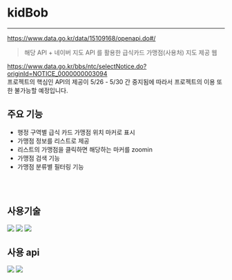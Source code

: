# kidBob

---

https://www.data.go.kr/data/15109168/openapi.do#/

> 해당 API + 네이버 지도 API 를 활용한 급식카드 가맹점(사용처) 지도 제공 웹

<bold>https://www.data.go.kr/bbs/ntc/selectNotice.do?originId=NOTICE_0000000003094<br>
프로젝트의 핵심인 API의 제공이 5/26 - 5/30 간 중지됨에 따라서 프로젝트의 이용 또한 불가능할 예정입니다. </bold>

## 주요 기능

- 행정 구역별 급식 카드 가맹점 위치 마커로 표시
- 가맹점 정보를 리스트로 제공
- 리스트의 가맹점을 클릭하면 해당하는 마커를 zoomin
- 가맹점 검색 기능
- 가맹점 분류별 필터링 기능

<br><br>

## 사용기술

<img src="https://img.shields.io/badge/reduxToolkit-764ABC?style=for-the-badge&logo=Redux&logoColor=white">
<img src="https://img.shields.io/badge/react-61DAFB?style=for-the-badge&logo=react&logoColor=black">
<img src="https://img.shields.io/badge/git-F05032?style=for-the-badge&logo=git&logoColor=white">

## 사용 api

<img src="https://img.shields.io/badge/공공데이터-1A5EBD">
<img src="https://img.shields.io/badge/네이버지도 api-03C75A">
